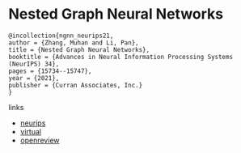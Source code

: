 # Nested Graph Neural Networks

```
@incollection{ngnn_neurips21,
author = {Zhang, Muhan and Li, Pan},
title = {Nested Graph Neural Networks},
booktitle = {Advances in Neural Information Processing Systems (NeurIPS) 34},
pages = {15734--15747},
year = {2021},
publisher = {Curran Associates, Inc.}
}
```

links
- [neurips](https://papers.nips.cc/paper/2021/hash/8462a7c229aea03dde69da754c3bbcc4-Abstract.html)
- [virtual](https://neurips.cc/virtual/2021/poster/28534)
- [openreview](https://openreview.net/forum?id=7_eLEvFjCi3)
